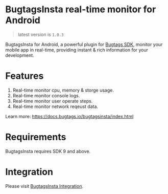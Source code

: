# BugtagsInsta real-time monitor for Android

> latest version is `1.0.3`

BugtagsInsta for Android, a powerful plugin for [Bugtags SDK](https://github.com/BugtagsIO/BugtagsIO-Android-Studio), monitor your mobile app in real-time, providing instant & rich information for your development.

# Features
1. Real-time monitor cpu, memory & storge usage.
2. Real-time monitor console logs.
3. Real-time monitor user operate steps.
4. Real-time monitor network reqeust data.

Learn more: https://docs.bugtags.io/bugtagsinsta/index.html

# Requirements

BugtagsInsta requires SDK 9 and above.

# Integration

Please visit [BugtagsInsta Integration](https://docs.bugtags.io/bugtagsinsta/android/).